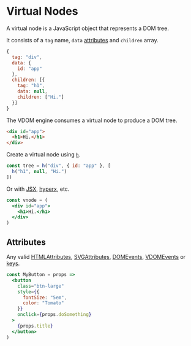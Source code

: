 # Virtual Nodes

A virtual node is a JavaScript object that represents a DOM tree.

It consists of a `tag` name, `data` [attributes](#attributes) and `children` array.

```js
{
  tag: "div",
  data: {
    id: "app"
  },
  children: [{
    tag: "h1",
    data: null,
    children: ["Hi."]
  }]
}
```

The VDOM engine consumes a virtual node to produce a DOM tree.

```html
<div id="app">
  <h1>Hi.</h1>
</div>
```

Create a virtual node using [`h`](/docs/api.md#h).

```js
const tree = h("div", { id: "app" }, [
  h("h1", null, "Hi.")
])
```

Or with [JSX](/docs/jsx.md), [hyperx](/docs/hyperx.md), etc.

```jsx
const vnode = (
  <div id="app">
    <h1>Hi.</h1>
  </div>
)
```

## Attributes

Any valid [HTMLAttributes](https://developer.mozilla.org/en-US/docs/Web/HTML/Attributes), [SVGAttributes](https://developer.mozilla.org/en-US/docs/Web/SVG/Attribute), [DOMEvents](https://developer.mozilla.org/en-US/docs/Web/Events), [VDOMEvents](/docs/vdom-events.md) or [keys](/docs/keys.md).

```jsx
const MyButton = props =>
  <button
    class="btn-large"
    style={{
      fontSize: "5em",
      color: "Tomato"
    }}
    onclick={props.doSomething}
  >
    {props.title}
  </button>
)
```

